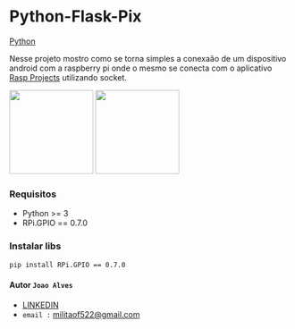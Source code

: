 # Python-Flask-Pix

[Python](https://www.python.org/) 

Nesse projeto mostro como se torna simples a conexaão de um dispositivo android com a raspberry pi onde o mesmo se conecta com o aplicativo [Rasp Projects](https://play.google.com/store/apps/details?id=org.jmapp.com.myapp) utilizando socket.

<img src="https://www.distek.com/blog/wp-content/uploads/2016/10/raspberry-pi-logo-300x169.png" width="150px"/> <img src="https://w7.pngwing.com/pngs/834/261/png-transparent-android-ios-handheld-devices-computer-file-android-android-logo-leaf-text-logo-thumbnail.png" width="150px"/>                                                  




### Requisitos

- Python >= 3
- RPi.GPIO == 0.7.0  


### Instalar libs

```bash
pip install RPi.GPIO == 0.7.0  
```
 









#### Autor `Joao Alves`
- [LINKEDIN](https://www.linkedin.com/in/joao-alves-505b541a8)
- `email :` militaof522@gmail.com 

 
 



